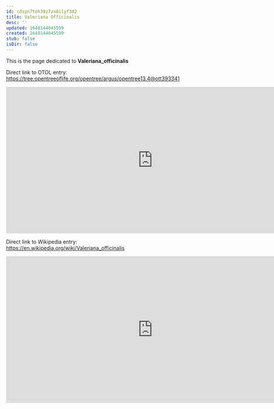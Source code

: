 ```yaml
---
id: cdsyn7toh39z7zn8ilyf3d2
title: Valeriana Officinalis
desc: ''
updated: 1648144045599
created: 1648144045599
stub: false
isDir: false
---
```

This is the page dedicated to **Valeriana_officinalis**


Direct link to OTOL entry: https://tree.opentreeoflife.org/opentree/argus/opentree13.4@ott393341



<html>
    <body>
    <iframe src="https://tree.opentreeoflife.org/opentree/argus/opentree13.4@ott393341"
    width="800" height="400" frameborder="0" allowfullscreen> </iframe>
    </body>
</html>
    


Direct link to Wikipedia entry: https://en.wikipedia.org/wiki/Valeriana_officinalis



<html>
    <body>
    <iframe src="https://en.wikipedia.org/wiki/Valeriana_officinalis"
    width="800" height="400" frameborder="0" allowfullscreen> </iframe>
    </body>
</html>
    
